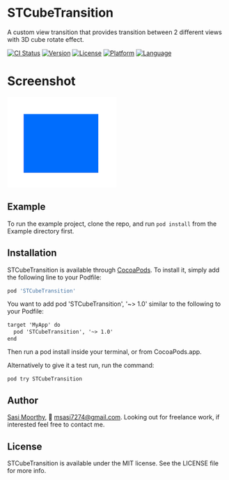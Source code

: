 # STCubeTransition
A custom view transition that provides transition between 2 different views with 3D cube rotate effect.

[![CI Status](http://img.shields.io/travis/Sa74/STCubeTransition.svg?style=flat)](https://travis-ci.org/Sa74/STCubeTransition)
[![Version](https://img.shields.io/cocoapods/v/STCubeTransition.svg?style=flat)](http://cocoapods.org/pods/STCubeTransition)
[![License](https://img.shields.io/cocoapods/l/STCubeTransition.svg?style=flat)](http://cocoapods.org/pods/STCubeTransition)
[![Platform](https://img.shields.io/cocoapods/p/STCubeTransition.svg?style=flat)](http://cocoapods.org/pods/STCubeTransition)
[![Language](https://img.shields.io/cocoapods/p/STCubeTransition.svg?style=flat)](http://cocoapods.org/pods/STCubeTransition)

# Screenshot
![STCubeTransition](https://github.com/Sa74/STCubeTransition/blob/master/STCubeTransition/STCubeTransition/assets/STCubeTransition.gif)

## Example

To run the example project, clone the repo, and run `pod install` from the Example directory first.

## Installation

STCubeTransition is available through [CocoaPods](http://cocoapods.org). To install
it, simply add the following line to your Podfile:

```ruby
pod 'STCubeTransition'
```
You want to add pod 'STCubeTransition', '~> 1.0' similar to the following to your Podfile:

```
target 'MyApp' do
  pod 'STCubeTransition', '~> 1.0'
end
```
Then run a pod install inside your terminal, or from CocoaPods.app.

Alternatively to give it a test run, run the command:

```
pod try STCubeTransition
```

## Author

[Sasi Moorthy](https://twitter.com/Sasi3726), 📧 msasi7274@gmail.com. Looking out for freelance work, if interested feel free to contact me.

## License

STCubeTransition is available under the MIT license. See the LICENSE file for more info.
